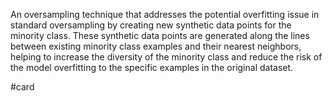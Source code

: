 An oversampling technique that addresses the potential overfitting issue in standard oversampling by creating new synthetic data points for the minority class. These synthetic data points are generated along the lines between existing minority class examples and their nearest neighbors, helping to increase the diversity of the minority class and reduce the risk of the model overfitting to the specific examples in the original dataset.

#card